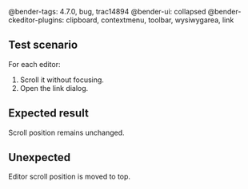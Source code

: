 @bender-tags: 4.7.0, bug, trac14894
@bender-ui: collapsed
@bender-ckeditor-plugins: clipboard, contextmenu, toolbar, wysiwygarea, link

## Test scenario

For each editor:
1. Scroll it without focusing.
2. Open the link dialog.

## Expected result

Scroll position remains unchanged.

## Unexpected

Editor scroll position is moved to top.
